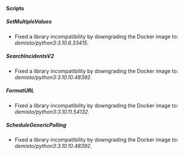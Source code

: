 
#### Scripts

##### SetMultipleValues

- Fixed a library incompatibility by downgrading the Docker image to: *demisto/python3:3.10.6.33415*.
##### SearchIncidentsV2

- Fixed a library incompatibility by downgrading the Docker image to: *demisto/python3:3.10.10.48392*.
##### FormatURL

- Fixed a library incompatibility by downgrading the Docker image to: *demisto/python3:3.10.11.54132*.
##### ScheduleGenericPolling

- Fixed a library incompatibility by downgrading the Docker image to: *demisto/python3:3.10.10.48392*.
